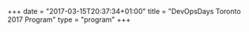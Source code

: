 +++
date = "2017-03-15T20:37:34+01:00"
title = "DevOpsDays Toronto 2017 Program"
type = "program"
+++